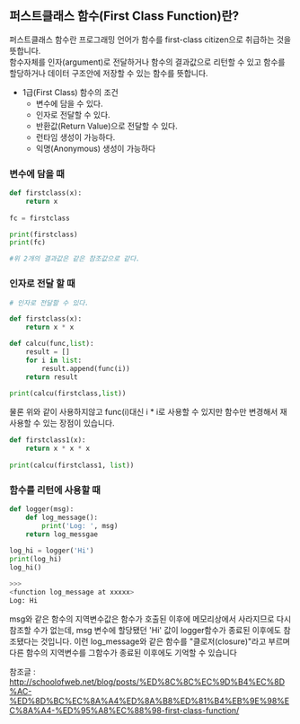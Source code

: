 


## 퍼스트클래스 함수(First Class Function)란?

퍼스트클래스 함수란 프로그래밍 언어가 함수를 first-class citizen으로 취급하는 것을 뜻합니다.  
함수자체를 인자(argument)로 전달하거나 함수의 결과값으로 리턴할 수 있고 함수를 할당하거나 데이터 구조안에 저장할 수 있는 함수를 뜻합니다.

* 1급(First Class) 함수의 조건  
  * 변수에 담을 수 있다.
  * 인자로 전달할 수 있다.
  * 반환값(Return Value)으로 전달할 수 있다.
  * 런타임 생성이 가능하다.
  * 익명(Anonymous) 생성이 가능하다
 
### 변수에 담을 때
```python
def firstclass(x):
    return x
    
fc = firstclass

print(firstclass)
print(fc)

#위 2개의 결과값은 같은 참조값으로 같다.
```

### 인자로 전달 할 때
```python
# 인자로 전달할 수 있다.

def firstclass(x):
    return x * x

def calcu(func,list):
    result = []
    for i in list:
        result.append(func(i))
    return result
    
print(calcu(firstclass,list))
```

물론 위와 같이 사용하지않고 func(i)대신 i * i로 사용할 수 있지만 함수만 변경해서 재사용할 수 있는 장점이 있습니다.

```python
def firstclass1(x):
    return x * x * x
    
print(calcu(firstclass1, list))
```
### 함수를 리턴에 사용할 때
```python 
def logger(msg):
    def log_message():
        print('Log: ', msg)
    return log_messgae
    
log_hi = logger('Hi')
print(log_hi)
log_hi()

>>>
<function log_message at xxxxx>
Log: Hi
```

msg와 같은 함수의 지역변수값은 함수가 호출된 이후에 메모리상에서 사라지므로 다시 참조할 수가 없는데, msg 변수에 할당됐던 'Hi' 값이 logger함수가 
종료된 이후에도 참조됐다는 것입니다.
이런 log_message와 같은 함수를 "클로저(closure)"라고 부르며 다른 함수의 지역변수를 그함수가 종료된 이후에도 기억할 수 있습니다


참조글 : 
http://schoolofweb.net/blog/posts/%ED%8C%8C%EC%9D%B4%EC%8D%AC-%ED%8D%BC%EC%8A%A4%ED%8A%B8%ED%81%B4%EB%9E%98%EC%8A%A4-%ED%95%A8%EC%88%98-first-class-function/
